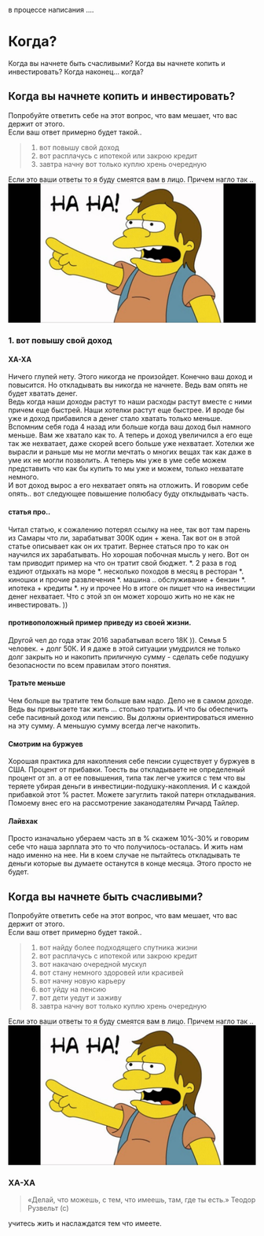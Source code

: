 в процессе написания ....
# Когда?

Когда вы начнете быть счасливыми?
Когда вы начнете копить и инвестировать?
Когда наконец... когда?

## Когда вы начнете копить и инвестировать?
Попробуйте ответить себе на этот вопрос, что вам мешает, что вас держит от этого.  
Если ваш ответ примерно будет такой.. 
> 1. вот повышу свой доход
> 2. вот расплачусь с ипотекой или закрою кредит
> 3. завтра начну вот только куплю хрень очередную

Если это ваши ответы то я буду смеятся вам в лицо. Причем нагло так .. 
![](https://github.com/bad4iz/journal/blob/master/%D0%BD%D0%B5%D0%BB%D1%8C%D1%81%D0%BE%D0%BD%20%D1%85%D0%B0%20%D1%85%D0%B0.jpg)

### 1. вот повышу свой доход
#### ХА-ХА
Ничего глупей нету. Этого никогда не произойдет. Конечно ваш доход и повысится. Но откладывать вы никогда не начнете. Ведь вам опять не будет хватать денег.   
Ведь когда наши доходы растут то наши расходы растут вместе с ними причем еще быстрей. Наши хотелки растут еще быстрее. И вроде бы уже и доход прибавился а денег стало хватать только меньше.
Вспомним себя года 4 назад или больше когда ваш доход был намного меньше. Вам же хватало как то. А теперь и доход увеличился а его еще так же нехватает, даже скорей всего больше уже нехватает.
Хотелки же вырасли и раньше мы не могли мечтать о многих вещах так как даже в уме их не могли позволить. А теперь мы уже в уме себе можем представить что как бы купить то мы уже и можем, только нехватате немного.   
И вот доход вырос а его нехватает опять на отложить. И говорим себе опять.. вот следующее повышение полюбасу буду отклыдывать часть.   

####  статья про..
Читал статью, к сожалению потерял ссылку на нее, так вот там парень из Самары что ли, зарабатыват 300К один + жена. Так вот он в этой статье описывает как он их тратит. Вернее статься про то как он научился их зарабатывать. 
Но хорошая побочная мысль у него. Вот он там приводит пример на что он тратит свой бюджет. 
*. 2 раза в год ездиют отдыхать на море
*. несколько походов в месяц в ресторан
*. киношки и прочие развлечения
*. машина .. обслуживание + бензин
*. ипотека + кредиты
*. ну и прочее
Но в итоге он пишет что на инвестиции денег нехватает. Что с этой зп он может хорошо жить но не как не инвестировать. ))   

#### противоположный пример приведу из своей жизни. 
Другой чел до года этак 2016 зарабатывал всего 18К )). Семья 5 человек. + долг 50К. И я даже в этой ситуации умудрился не только долг закрыть но и накопить приличную сумму - сделать себе подушку безопасности по всем правилам этого понятия.

#### Тратьте меньше
Чем больше вы тратите тем больше вам надо.
Дело не в самом доходе. Ведь вы привыкаете так жить ... столько тратить. И что бы обеспечить себе пасивный доход или пенсию. Вы должны ориентироваться именно на эту сумму. А меньшую сумму всегда легче накопить.

#### Смотрим на буржуев
Хорошая практика для накопления себе пенсии существует у буржуев в США. Процент от прибавки. Тоесть вы откладываете не определеный процент от зп. а от ее повышения, типа так легче ужится с тем что вы теряете убирая деньги в инвестиции-подушку-накопления. И с каждой прибавкой этот % растет. Можете загуглить такой патерн откладывания. Помоему внес его на рассмотрение заканодателям Ричард Тайлер.

#### Лайвхак
Просто изначально убераем часть зп в % скажем 10%-30%  и говорим себе что наша зарплата это то что получилось-осталась. И жить нам надо именно на нее. Ни в коем случае не пытайтесь откладывать те деньги которые вы думаете останутся в конце месяца. Этого просто не будет.

## Когда вы начнете быть счасливыми?
Попробуйте ответить себе на этот вопрос, что вам мешает, что вас держит от этого.  
Если ваш ответ примерно будет такой.. 
> 1. вот найду более подходящего спутника жизни
> 2. вот расплачусь с ипотекой или закрою кредит
> 3. вот накачаю очередной мускул
> 4. вот стану немного здоровей или красивей
> 5. вот начну новую карьеру
> 6. вот уйду на пенсию
> 7. вот дети уедут и заживу
> 3. завтра начну вот только куплю хрень очередную

Если это ваши ответы то я буду смеятся вам в лицо. Причем нагло так .. 
![](https://github.com/bad4iz/journal/blob/master/%D0%BD%D0%B5%D0%BB%D1%8C%D1%81%D0%BE%D0%BD%20%D1%85%D0%B0%20%D1%85%D0%B0.jpg)

### ХА-ХА

> «Делай, что можешь, с тем, что имеешь, там, где ты есть.»
> Теодор Рузвельт (с)

учитесь жить и наслаждатся тем что имеете. 


